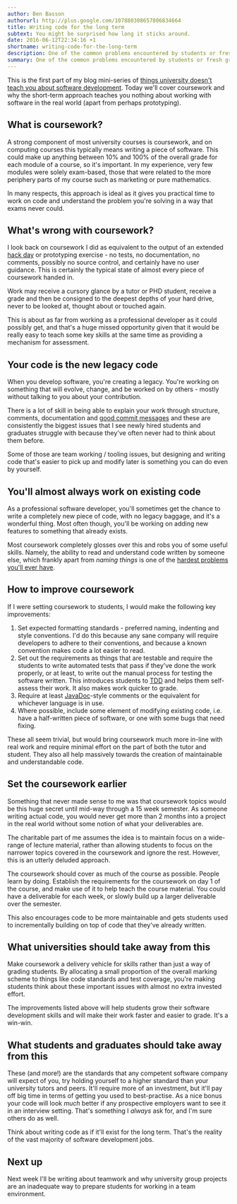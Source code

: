 ```yaml
---
author: Ben Basson
authorurl: http://plus.google.com/107880308657806834664
title: Writing code for the long term
subtext: You might be surprised how long it sticks around.
date: 2016-06-12T22:34:16 +1
shortname: writing-code-for-the-long-term
description: One of the common problems encountered by students or fresh graduates when they begin working on real software projects is that, though they have excellent knowledge of computing theory, they are missing many of the skills required to write good code. This post suggests how universities could improve coursework to teach those key skills.
summary: One of the common problems encountered by students or fresh graduates when they begin working on real software projects is that, though they have excellent knowledge of computing theory, they are missing many of the skills required to write good code. This post suggests how universities could improve coursework to teach those key skills.
---
```


This is the first part of my blog mini-series of [things university doesn't teach you about software development][1]. Today we'll cover coursework and why the short-term approach teaches you nothing about working with software in the real world (apart from perhaps prototyping). 

What is coursework?
-------------------

A strong component of most university courses is coursework, and on computing courses this typically means writing a piece of software. This could make up anything between 10% and 100% of the overall grade for each module of a course, so it's important. In my experience, very few modules were solely exam-based, those that were related to the more periphery parts of my course such as marketing or pure mathematics. 

In many respects, this approach is ideal as it gives you practical time to work on code and understand the problem you're solving in a way that exams never could.

What's wrong with coursework?
-----------------------------

I look back on coursework I did as equivalent to the output of an extended [hack day][2] or prototyping exercise - no tests, no documentation, no comments, possibly no source control, and certainly have no user guidance. This is certainly the typical state of almost every piece of coursework handed in. 

Work may receive a cursory glance by a tutor or PHD student, receive a grade and then be consigned to the deepest depths of your hard drive, never to be looked at, thought about or touched again.

This is about as far from working as a professional developer as it could possibly get, and that's a huge missed opportunity given that it would be really easy to teach some key skills at the same time as providing a mechanism for assessment. 

Your code is the new legacy code
--------------------------------

When you develop software, you're creating a legacy. You're working on something that will evolve, change, and be worked on by others - mostly without talking to you about your contribution.

There is a lot of skill in being able to explain your work through structure, comments, documentation and [good commit messages][3] and these are consistently the biggest issues that I see newly hired students and graduates struggle with because they've often never had to think about them before.

Some of those are team working / tooling issues, but designing and writing code that's easier to pick up and modify later is something you can do even by yourself.

You'll almost always work on existing code
------------------------------------------

As a professional software developer, you'll sometimes get the chance to write a completely new piece of code, with no legacy baggage, and it's a wonderful thing. Most often though, you'll be working on adding new features to something that already exists.

Most coursework completely glosses over this and robs you of some useful skills. Namely, the ability to read and understand code written by someone else, which frankly apart from *naming things* is one of the [hardest problems you'll ever have][4].

How to improve coursework
-------------------------

If I were setting coursework to students, I would make the following key improvements:

1. Set expected formatting standards - preferred naming, indenting and style conventions. I'd do this because any sane company will require developers to adhere to their conventions, and because a known convention makes code a lot easier to read.
2. Set out the requirements as things that are testable and require the students to write automated tests that pass if they've done the work properly, or at least, to write out the manual process for testing the software written. This introduces students to [TDD][5] and helps them self-assess their work. It also makes work quicker to grade.
3. Require at least [JavaDoc][6]-style comments or the equivalent for whichever language is in use.
4. Where possible, include some element of modifying existing code, i.e. have a half-written piece of software, or one with some bugs that need fixing.

These all seem trivial, but would bring coursework much more in-line with real work and require minimal effort on the part of both the tutor and student. They also all help massively towards the creation of maintainable and understandable code.

Set the coursework earlier
--------------------------

Something that never made sense to me was that coursework topics would be this huge secret until mid-way through a 15 week semester. As someone writing actual code, you would never get more than 2 months into a project in the real world without some notion of what your deliverables are.

The charitable part of me assumes the idea is to maintain focus on a wide-range of lecture material, rather than allowing students to focus on the narrower topics covered in the coursework and ignore the rest. However, this is an utterly deluded approach. 

The coursework should cover as much of the course as possible. People learn by doing. Establish the requirements for the coursework on day 1 of the course, and make use of it to help teach the course material. You could have a deliverable for each week, or slowly build up a larger deliverable over the semester.

This also encourages code to be more maintainable and gets students used to incrementally building on top of code that they've already written.

What universities should take away from this
--------------------------------------------

Make coursework a delivery vehicle for skills rather than just a way of grading students. By allocating a small proportion of the overall marking scheme to things like code standards and test coverage, you're making students think about these important issues with almost no extra invested effort. 

The improvements listed above will help students grow their software development skills and will make their work faster and easier to grade. It's a win-win. 

What students and graduates should take away from this
------------------------------------------------------

These (and more!) are the standards that any competent software company will expect of you, try holding yourself to a higher standard than your university tutors and peers. It'll require more of an investment, but it'll pay off big time in terms of getting you used to best-practise. As a nice bonus your code will look *much* better if any prospective employers want to see it in an interview setting. That's something I *always* ask for, and I'm sure others do as well.

Think about writing code as if it'll exist for the long term. That's the reality of the vast majority of software development jobs. 

Next up
-------

Next week I'll be writing about teamwork and why university group projects are an inadequate way to prepare students for working in a team environment. 

[1]: /blog/things-uni-doesnt-teach-you-about-software-dev
[2]: http://en.wikipedia.org/wiki/Hackathon
[3]: http://chris.beams.io/posts/git-commit/
[4]: /blog/softwarearchaeology
[5]: https://en.wikipedia.org/wiki/Test-driven_development
[6]: https://en.wikipedia.org/wiki/Javadoc
